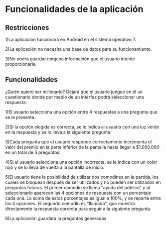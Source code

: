 # Funcionalidades de la aplicación
## Restricciones 

1)La aplicación funcionará en Android en el sistema operativo 7.

2)La aplicación no necesita una base de datos para su funcionamiento.

3)No podrá guardar ninguna información que el usuario intente proporcionarle. 


## Funcionalidades 

¿Quién quiere ser millonario? Dejará que el usuario juegue en él un cuestionario donde por medio de un interfaz podrá seleccionar una respuesta:

1)El usuario selecciona una opción entre 4 respuestas a una pregunta que se le presenta.

2)Si la opción elegida es correcta, se le indica al usuario con una luz verde en la respuesta y se lo lleva a la siguiente pregunta.

3)Cada pregunta que el usuario responde correctamente incrementa el valor del premio en la parte inferior de la pantalla hasta llegar a $1.000.000 en un total de 5 preguntas.

4)Si el usuario selecciona una opción incorrecta, se le indica con un color rojo y se lo lleva de vuelta a la pantalla de inicio.

5)El usuario tiene la posibilidad de utilizar dos comodines en la partida, los cuales se bloquean después de ser utilizados y no pueden ser utilizados en preguntas futuras. El primer comodín se llama "ayuda del público" y al seleccionarlo aparecen las 4 opciones de respuesta con un porcentaje cada una. La suma de estos porcentajes es igual a 100%, y se reparte entre las 4 opciones. El segundo comodín es "llamada", que muestra directamente la respuesta correcta para seguir a la siguiente pregunta. 

6)La aplicación guardara la preguntas generadas 

